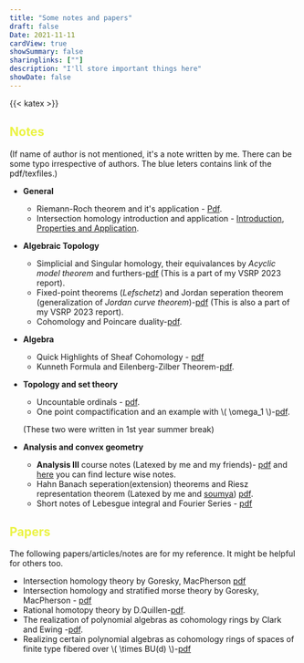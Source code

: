 ```yaml
---
title: "Some notes and papers"
draft: false
Date: 2021-11-11
cardView: true
showSummary: false
sharinglinks: [""]
description: "I'll store important things here"
showDate: false
---
```


{{< katex >}}

## <span style="color: #EBF343;">Notes</span>


(If name of author is not mentioned, it's a note written by me. There can be some typo irrespective of authors. The blue leters contains link of the pdf/texfiles.)

- **General**
  * Riemann-Roch theorem and it's application - [Pdf](r-roch.pdf).
  * Intersection homology introduction and application - [Introduction](https://trishan8.github.io/resources/intersection-homology/notes/IH_notes.pdf), [Properties and Application](https://trishan8.github.io/resources/intersection-homology/notes/talk5.pdf).
 
- **Algebraic Topology**
   * Simplicial and Singular homology, their equivalances by *Acyclic model theorem* and furthers-[pdf](main.pdf) (This is a part of my VSRP 2023 report).
   * Fixed-point theorems (*Lefschetz*) and Jordan seperation theorem (generalization of *Jordan curve theorem*)-[pdf](fp-ord.pdf) (This is also a part of my VSRP 2023 report).
   * Cohomology and Poincare duality-[pdf](chompoin.pdf).
- **Algebra**
   * Quick Highlights of Sheaf Cohomology - [pdf](https://trishan8.github.io/resources/intersection-homology/notes/prereq.pdf)
   * Kunneth Formula and Eilenberg-Zilber Theorem-[pdf](kunneth.pdf). 
- **Topology and set theory** 
  * Uncountable ordinals - [pdf](ordinalnumber.pdf).
  * One point compactification and an example with \\( \omega_1 \\)-[pdf](oneptcpt.pdf). 
  
  (These two were written in 1st year summer break)

- **Analysis and convex geometry**
  * **Analysis III** course notes (Latexed by me and my friends)- [pdf](https://awnathan1893.github.io/Analysis3_Notes/pdfs/Analysis-3.pdf) and [here](https://awnathan1893.github.io/Analysis3_Notes/) you can find lecture wise notes.
  * Hahn Banach seperation(extension) theorems and Riesz representation theorem  (Latexed by me and [soumya](https://omegasd18.github.io/)) [pdf](/content/resources/semsters/convex.pdf).
  * Short notes of Lebesgue integral and Fourier Series - [pdf](./funcINF.pdf)




## <span style="color: #EBF343;">Papers</span>
The following papers/articles/notes are for my reference. It might be helpful for others too.
- Intersection homology theory by Goresky, MacPherson [pdf](https://www.math.ias.edu/~goresky/pdf/IH.pdf)
- Intersection homology and stratified morse theory by Goresky, MacPherson - [pdf](https://www.math.ias.edu/~goresky/pdf/MorseIHHigh.pdf)
- Rational homotopy theory by D.Quillen-[pdf](https://people.math.rochester.edu/faculty/doug/otherpapers/quillen-rational.pdf).
- The realization of polynomial algebras as cohomology rings by Clark and Ewing -[pdf](https://msp.org/pjm/1974/50-2/pjm-v50-n2-p07-s.pdf).
- Realizing certain polynomial algebras as cohomology rings of spaces of finite type fibered over \\( \times BU(d) \\)-[pdf](https://projecteuclid.org/journals/pacific-journal-of-mathematics/volume-126/issue-2/Realizing-certain-polynomial-algebras-as-cohomology-rings-of-spaces-of/pjm/1102699808.pdf)